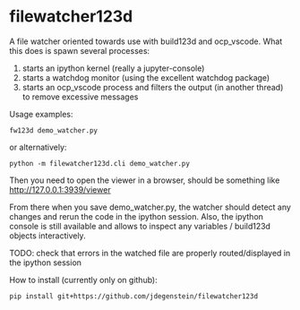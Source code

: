 # filewatcher123d
A file watcher oriented towards use with build123d and ocp_vscode. What this does is spawn several processes:

1. starts an ipython kernel (really a jupyter-console)
2. starts a watchdog monitor (using the excellent watchdog package)
3. starts an ocp_vscode process and filters the output (in another thread) to remove excessive messages

Usage examples:
```
fw123d demo_watcher.py
```

or alternatively:
```
python -m filewatcher123d.cli demo_watcher.py
```

Then you need to open the viewer in a browser, should be something like http://127.0.0.1:3939/viewer

From there when you save demo_watcher.py, the watcher should detect any changes and rerun the code in the ipython session.
Also, the ipython console is still available and allows to inspect any variables / build123d objects interactively.

TODO: check that errors in the watched file are properly routed/displayed in the ipython session

How to install (currently only on github):
```
pip install git+https://github.com/jdegenstein/filewatcher123d
```
